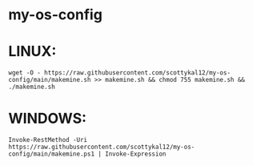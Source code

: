 # my-os-config

# LINUX:
    wget -O - https://raw.githubusercontent.com/scottykal12/my-os-config/main/makemine.sh >> makemine.sh && chmod 755 makemine.sh && ./makemine.sh

# WINDOWS:
    Invoke-RestMethod -Uri https://raw.githubusercontent.com/scottykal12/my-os-config/main/makemine.ps1 | Invoke-Expression
